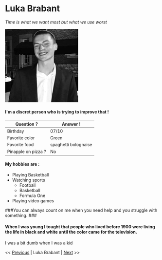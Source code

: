 # Luka Brabant

*Time is what we want most but what we use worst*

![Luka's profile picture](luka.jpg "Luka's profile picture")

#### I'm a discret person who is trying to improve that ! ####

| Question ?  | Answer !  |
|---|---|
| Birthday  | 07/10  |
| Favorite color  | Green   |
|  Favorite food |  spaghetti bolognaise |
|  Pinapple on pizza ? |  No |

#### My hobbies are : ####

* Playing Basketball
* Watching sports
    * Football
    * Basketball
    * Formula One
* Playing video games

###You can always count on me when you need help and you struggle with something. ### 



####  When I was young I tought that people who lived before 1900 were living the life in black and white until the color came for the television.  ####

I was a bit dumb when I was a kid


<< [Previous](https://github.com/Shikibata/markdown-challenge.git) | Luka Brabant | [Next](https://github.com/Sephiryah/markdown-challenge) >>



